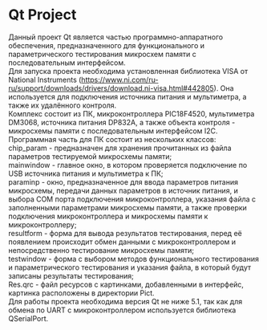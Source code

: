 # Qt Project
Данный проект Qt является частью программно-аппаратного обеспечения, предназначенного для функционального и параметрического тестирования микросхем памяти с последовательным интерфейсом.  
Для запуска проекта необходима установленная библиотека VISA от National Instruments (https://www.ni.com/ru-ru/support/downloads/drivers/download.ni-visa.html#442805). Она используется для подключения источника питания и мультиметра, а также их удалённого контроля.  
Комплекс состоит из ПК, микроконтроллера PIC18F4520, мультиметра DM3068, источника питания DP832A, а также объекта контроля - микросхемы памяти с последовательным интерфейсом I2C.  
Программная часть для ПК состоит из нескольких классов:  
chip_param - предназначен для хранения прочитанных из файла параметров тестируемой микросхемы памяти;  
mainwindow - главное окно, в котором проверяется подключение по USB источника питания и мультиметра к ПК;  
paraminp - окно, предназначенное для ввода параметров питания микросхемы, передачи данных параметров в источник питания, и выбора COM порта подключения микроконтроллера, указания файла с заполненными параметрами микросхемы памяти, а также проверки подключения микроконтроллера и микросхемы памяти к микроконтроллеру;  
resultform - форма для вывода результатов тестирования, перед её появлением происходит обмен данными с микроконтроллером и непосредственно тестирование микросхемы памяти;  
testwindow - форма с выбором методов функционального тестирования и параметрического тестирования и указания файла, в который будут записаны результаты тестирования;  
Res.qrc - файл ресурсов с картинками, добавленными в интерфейс, картинка расположены в директории Pict.  
Для работы проекта необходима версия Qt не ниже 5.1, так как для обмена по UART с микроконтроллером используется библиотека QSerialPort.
